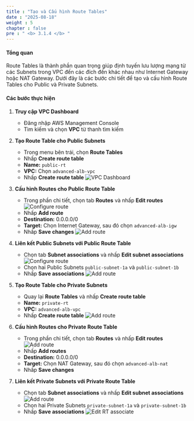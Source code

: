 ```yaml
---
title : "Tạo và Cấu hình Route Tables"
date : "2025-08-18"
weight : 5
chapter : false
pre : " <b> 3.1.4 </b> "
---
```


#### Tổng quan
Route Tables là thành phần quan trọng giúp định tuyến lưu lượng mạng từ các Subnets trong VPC đến các đích đến khác nhau như Internet Gateway hoặc NAT Gateway. Dưới đây là các bước chi tiết để tạo và cấu hình Route Tables cho Public và Private Subnets.

#### Các bước thực hiện

1. **Truy cập VPC Dashboard**
   - Đăng nhập AWS Management Console
   - Tìm kiếm và chọn **VPC** từ thanh tìm kiếm

2. **Tạo Route Table cho Public Subnets**
   - Trong menu bên trái, chọn **Route Tables**
   - Nhấp **Create route table**
   - **Name:** `public-rt`
   - **VPC:** Chọn `advanced-alb-vpc`
   - Nhấp **Create route table**
   ![VPC Dashboard](/images/3-VPCSetup/3.1-CreateVPC/3.1.4-CreateRouteTable/01-ConfigRT.png)

3. **Cấu hình Routes cho Public Route Table**
   - Trong phần chi tiết, chọn tab **Routes** và nhấp **Edit routes**
   ![Configure route](/images/3-VPCSetup/3.1-CreateVPC/3.1.4-CreateRouteTable/02-EditRoute.png)
   - Nhấp **Add route**
   - **Destination:** 0.0.0.0/0
   - **Target:** Chọn Internet Gateway, sau đó chọn `advanced-alb-igw`
   - Nhấp **Save changes**
   ![Add route](/images/3-VPCSetup/3.1-CreateVPC/3.1.4-CreateRouteTable/03-AddRoute.png)

4. **Liên kết Public Subnets với Public Route Table**
   - Chọn tab **Subnet associations** và nhấp **Edit subnet associations**
   ![Configure route](/images/3-VPCSetup/3.1-CreateVPC/3.1.4-CreateRouteTable/04-SubnetAssociation.png)
   - Chọn hai Public Subnets `public-subnet-1a` và `public-subnet-1b`
   - Nhấp **Save associations**
   ![Add route](/images/3-VPCSetup/3.1-CreateVPC/3.1.4-CreateRouteTable/05-EditSubnetAssociate.png)

5. **Tạo Route Table cho Private Subnets**
   - Quay lại **Route Tables** và nhấp **Create route table**
   - **Name:** `private-rt`
   - **VPC:** `advanced-alb-vpc`
   - Nhấp **Create route table**
   ![Add route](/images/3-VPCSetup/3.1-CreateVPC/3.1.4-CreateRouteTable/06-ConfigPrivateRT.png)

6. **Cấu hình Routes cho Private Route Table**
   - Trong phần chi tiết, chọn tab **Routes** và nhấp **Edit routes**
   ![Add route](/images/3-VPCSetup/3.1-CreateVPC/3.1.4-CreateRouteTable/07-EditPrivateRT.png)
   - Nhấp **Add routes**
   - **Destination:** 0.0.0.0/0
   - **Target:** Chọn NAT Gateway, sau đó chọn `advanced-alb-nat`
   - Nhấp **Save changes**

7. **Liên kết Private Subnets với Private Route Table**
   - Chọn tab **Subnet associations** và nhấp **Edit subnet associations**
   ![Add route](/images/3-VPCSetup/3.1-CreateVPC/3.1.4-CreateRouteTable/08-PrivateRTAssociate.png)
   - Chọn hai Private Subnets `private-subnet-1a` và `private-subnet-1b`
   - Nhấp **Save associations**
   ![Edit RT associate](/images/3-VPCSetup/3.1-CreateVPC/3.1.4-CreateRouteTable/09-EditPrivateRTAssociate.png)
